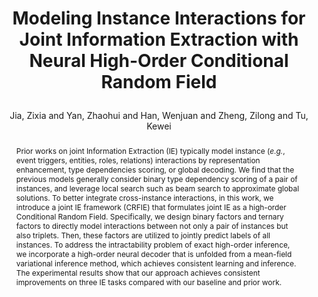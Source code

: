 ---
layout: pub
type: inproceedings
key: highie
title: >
    Modeling Instance Interactions for Joint Information Extraction with Neural High-Order Conditional Random Field
author: Jia, Zixia and Yan, Zhaohui and Han, Wenjuan and Zheng, Zilong and Tu, Kewei
abbr: ACL'23
booktitle: Proceedings of the 61st Annual Meeting of the Association for Computational Linguistics (ACL)
correspondence: Zheng, Zilong and Tu, Kewei
year: 2023
selected: false
code: https://github.com/bigai-nlco/CRFIE
pdf: JointIE/acl23joint.pdf
abstract: >
    Prior works on joint Information Extraction (IE) typically model instance (<em>e.g.</em>, event triggers, entities, roles, relations) interactions by representation enhancement, type dependencies scoring, or global decoding. We find that the previous models generally consider binary type dependency scoring of a pair of instances, and leverage local search such as beam search to approximate global solutions. To better integrate cross-instance interactions, in this work, we introduce a joint IE framework (CRFIE) that formulates joint IE as a high-order Conditional Random Field. Specifically, we design binary factors and ternary factors to directly model interactions between not only a pair of instances but also triplets. Then, these factors are utilized to jointly predict labels of all instances. To address the intractability problem of exact high-order inference, we incorporate a high-order neural decoder that is unfolded from a mean-field variational inference method, which achieves consistent learning and inference. The experimental results show that our approach achieves consistent improvements on three IE tasks compared with our baseline and prior work.
bibtex: >
    @inproceedings{jia2023joint,
        title={Modeling Instance Interactions for Joint Information Extraction with Neural High-Order Conditional Random Field},
        author={Jia, Zixia and Yan, Zhaohui and Han, Wenjuan and Zheng, Zilong and Tu, Kewei},
        booktitle={Proceedings of the 61st Annual Meeting of the Association for Computational Linguistics (ACL)},
        year={2023}
    }
---